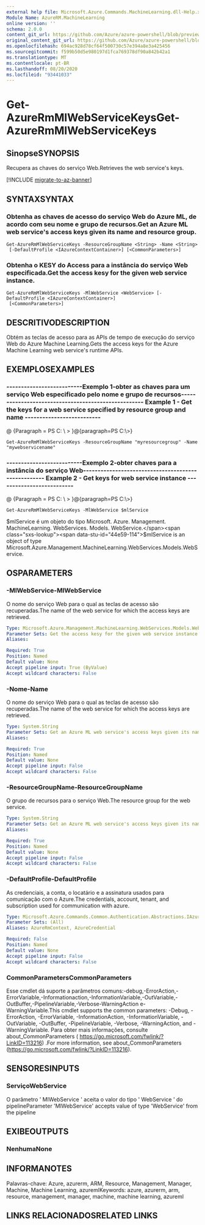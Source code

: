 ```yaml
---
external help file: Microsoft.Azure.Commands.MachineLearning.dll-Help.xml
Module Name: AzureRM.MachineLearning
online version: ''
schema: 2.0.0
content_git_url: https://github.com/Azure/azure-powershell/blob/preview/src/ResourceManager/MachineLearning/Commands.MachineLearning/help/Get-AzureRmMlWebServiceKeys.md
original_content_git_url: https://github.com/Azure/azure-powershell/blob/preview/src/ResourceManager/MachineLearning/Commands.MachineLearning/help/Get-AzureRmMlWebServiceKeys.md
ms.openlocfilehash: 694ac928d78cf64f500730c57e394a8e3a425456
ms.sourcegitcommit: f599b50d5e980197d1fca769378df90a842b42a1
ms.translationtype: MT
ms.contentlocale: pt-BR
ms.lasthandoff: 08/20/2020
ms.locfileid: "93441033"
---
```

# <span data-ttu-id="44e59-101">Get-AzureRmMlWebServiceKeys</span><span class="sxs-lookup"><span data-stu-id="44e59-101">Get-AzureRmMlWebServiceKeys</span></span>

## <span data-ttu-id="44e59-102">Sinopse</span><span class="sxs-lookup"><span data-stu-id="44e59-102">SYNOPSIS</span></span>
<span data-ttu-id="44e59-103">Recupera as chaves do serviço Web.</span><span class="sxs-lookup"><span data-stu-id="44e59-103">Retrieves the web service's keys.</span></span>

[!INCLUDE [migrate-to-az-banner](../../includes/migrate-to-az-banner.md)]

## <span data-ttu-id="44e59-104">SYNTAX</span><span class="sxs-lookup"><span data-stu-id="44e59-104">SYNTAX</span></span>

### <span data-ttu-id="44e59-105">Obtenha as chaves de acesso do serviço Web do Azure ML, de acordo com seu nome e grupo de recursos.</span><span class="sxs-lookup"><span data-stu-id="44e59-105">Get an Azure ML web service's access keys given its name and resource group.</span></span>
```
Get-AzureRmMlWebServiceKeys -ResourceGroupName <String> -Name <String>
 [-DefaultProfile <IAzureContextContainer>] [<CommonParameters>]
```

### <span data-ttu-id="44e59-106">Obtenha o KESY do Access para a instância do serviço Web especificada.</span><span class="sxs-lookup"><span data-stu-id="44e59-106">Get the access kesy for the given web service instance.</span></span>
```
Get-AzureRmMlWebServiceKeys -MlWebService <WebService> [-DefaultProfile <IAzureContextContainer>]
 [<CommonParameters>]
```

## <span data-ttu-id="44e59-107">DESCRITIVO</span><span class="sxs-lookup"><span data-stu-id="44e59-107">DESCRIPTION</span></span>
<span data-ttu-id="44e59-108">Obtém as teclas de acesso para as APIs de tempo de execução do serviço Web do Azure Machine Learning.</span><span class="sxs-lookup"><span data-stu-id="44e59-108">Gets the access keys for the Azure Machine Learning web service's runtime APIs.</span></span>

## <span data-ttu-id="44e59-109">EXEMPLOS</span><span class="sxs-lookup"><span data-stu-id="44e59-109">EXAMPLES</span></span>

### <span data-ttu-id="44e59-110">--------------------------Exemplo 1-obter as chaves para um serviço Web especificado pelo nome e grupo de recursos--------------------------</span><span class="sxs-lookup"><span data-stu-id="44e59-110">--------------------------  Example 1 - Get the keys for a web service specified by resource group and name  --------------------------</span></span>
<span data-ttu-id="44e59-111">@ {Paragraph = PS C: \\ \> }</span><span class="sxs-lookup"><span data-stu-id="44e59-111">@{paragraph=PS C:\\\>}</span></span>





```
Get-AzureRmMlWebServiceKeys -ResourceGroupName "myresourcegroup" -Name "mywebservicename"
```

### <span data-ttu-id="44e59-112">--------------------------Exemplo 2-obter chaves para a instância do serviço Web--------------------------</span><span class="sxs-lookup"><span data-stu-id="44e59-112">--------------------------  Example 2 - Get keys for web service instance  --------------------------</span></span>
<span data-ttu-id="44e59-113">@ {Paragraph = PS C: \\ \> }</span><span class="sxs-lookup"><span data-stu-id="44e59-113">@{paragraph=PS C:\\\>}</span></span>





```
Get-AzureRmMlWebServiceKeys -MlWebService $mlService
```

<span data-ttu-id="44e59-114">$mlService é um objeto do tipo Microsoft. Azure. Management. MachineLearning. WebServices. Models. WebService.</span><span class="sxs-lookup"><span data-stu-id="44e59-114">$mlService is an object of type Microsoft.Azure.Management.MachineLearning.WebServices.Models.WebService.</span></span>

## <span data-ttu-id="44e59-115">OS</span><span class="sxs-lookup"><span data-stu-id="44e59-115">PARAMETERS</span></span>

### <span data-ttu-id="44e59-116">-MlWebService</span><span class="sxs-lookup"><span data-stu-id="44e59-116">-MlWebService</span></span>
<span data-ttu-id="44e59-117">O nome do serviço Web para o qual as teclas de acesso são recuperadas.</span><span class="sxs-lookup"><span data-stu-id="44e59-117">The name of the web service for which the access keys are retrieved.</span></span>

```yaml
Type: Microsoft.Azure.Management.MachineLearning.WebServices.Models.WebService
Parameter Sets: Get the access kesy for the given web service instance.
Aliases: 

Required: True
Position: Named
Default value: None
Accept pipeline input: True (ByValue)
Accept wildcard characters: False
```

### <span data-ttu-id="44e59-118">-Nome</span><span class="sxs-lookup"><span data-stu-id="44e59-118">-Name</span></span>
<span data-ttu-id="44e59-119">O nome do serviço Web para o qual as teclas de acesso são recuperadas.</span><span class="sxs-lookup"><span data-stu-id="44e59-119">The name of the web service for which the access keys are retrieved.</span></span>

```yaml
Type: System.String
Parameter Sets: Get an Azure ML web service's access keys given its name and resource group.
Aliases: 

Required: True
Position: Named
Default value: None
Accept pipeline input: False
Accept wildcard characters: False
```

### <span data-ttu-id="44e59-120">-ResourceGroupName</span><span class="sxs-lookup"><span data-stu-id="44e59-120">-ResourceGroupName</span></span>
<span data-ttu-id="44e59-121">O grupo de recursos para o serviço Web.</span><span class="sxs-lookup"><span data-stu-id="44e59-121">The resource group for the web service.</span></span>

```yaml
Type: System.String
Parameter Sets: Get an Azure ML web service's access keys given its name and resource group.
Aliases: 

Required: True
Position: Named
Default value: None
Accept pipeline input: False
Accept wildcard characters: False
```

### <span data-ttu-id="44e59-122">-DefaultProfile</span><span class="sxs-lookup"><span data-stu-id="44e59-122">-DefaultProfile</span></span>
<span data-ttu-id="44e59-123">As credenciais, a conta, o locatário e a assinatura usados para comunicação com o Azure.</span><span class="sxs-lookup"><span data-stu-id="44e59-123">The credentials, account, tenant, and subscription used for communication with azure.</span></span>

```yaml
Type: Microsoft.Azure.Commands.Common.Authentication.Abstractions.IAzureContextContainer
Parameter Sets: (All)
Aliases: AzureRmContext, AzureCredential

Required: False
Position: Named
Default value: None
Accept pipeline input: False
Accept wildcard characters: False
```

### <span data-ttu-id="44e59-124">CommonParameters</span><span class="sxs-lookup"><span data-stu-id="44e59-124">CommonParameters</span></span>
<span data-ttu-id="44e59-125">Esse cmdlet dá suporte a parâmetros comuns:-debug,-ErrorAction,-ErrorVariable,-Informationaction,-InformationVariable,-OutVariable,-OutBuffer,-PipelineVariable,-Verbose-WarningAction e-WarningVariable.</span><span class="sxs-lookup"><span data-stu-id="44e59-125">This cmdlet supports the common parameters: -Debug, -ErrorAction, -ErrorVariable, -InformationAction, -InformationVariable, -OutVariable, -OutBuffer, -PipelineVariable, -Verbose, -WarningAction, and -WarningVariable.</span></span> <span data-ttu-id="44e59-126">Para obter mais informações, consulte about_CommonParameters ( https://go.microsoft.com/fwlink/?LinkID=113216) .</span><span class="sxs-lookup"><span data-stu-id="44e59-126">For more information, see about_CommonParameters (https://go.microsoft.com/fwlink/?LinkID=113216).</span></span>

## <span data-ttu-id="44e59-127">SENSORES</span><span class="sxs-lookup"><span data-stu-id="44e59-127">INPUTS</span></span>

### <span data-ttu-id="44e59-128">Serviço</span><span class="sxs-lookup"><span data-stu-id="44e59-128">WebService</span></span>
<span data-ttu-id="44e59-129">O parâmetro ' MlWebService ' aceita o valor do tipo ' WebService ' do pipeline</span><span class="sxs-lookup"><span data-stu-id="44e59-129">Parameter 'MlWebService' accepts value of type 'WebService' from the pipeline</span></span>

## <span data-ttu-id="44e59-130">EXIBE</span><span class="sxs-lookup"><span data-stu-id="44e59-130">OUTPUTS</span></span>

### <span data-ttu-id="44e59-131">Nenhuma</span><span class="sxs-lookup"><span data-stu-id="44e59-131">None</span></span>

## <span data-ttu-id="44e59-132">INFORMA</span><span class="sxs-lookup"><span data-stu-id="44e59-132">NOTES</span></span>
<span data-ttu-id="44e59-133">Palavras-chave: Azure, azurerm, ARM, Resource, Management, Manager, Machine, Machine Learning, azureml</span><span class="sxs-lookup"><span data-stu-id="44e59-133">Keywords: azure, azurerm, arm, resource, management, manager, machine, machine learning, azureml</span></span>

## <span data-ttu-id="44e59-134">LINKS RELACIONADOS</span><span class="sxs-lookup"><span data-stu-id="44e59-134">RELATED LINKS</span></span>

